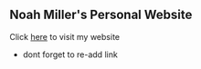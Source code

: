## Noah Miller's Personal Website

Click [here](https://noahmiller4.github.io/PersonalWebsite/) to visit my website

* dont forget to re-add link
